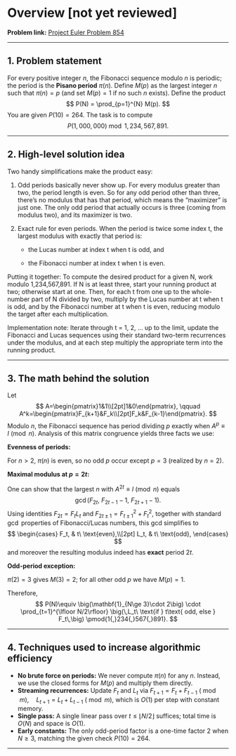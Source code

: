 # Overview [not yet reviewed]

**Problem link:** [Project Euler Problem 854](https://projecteuler.net/problem=854)  

---

## 1. Problem statement

For every positive integer $n$, the Fibonacci sequence modulo $n$ is periodic; the period is the **Pisano period** $\pi(n)$.
Define $M(p)$ as the largest integer $n$ such that $\pi(n) = p$ (and set $M(p)=1$ if no such $n$ exists).
Define the product
$$
P(N) = \prod_{p=1}^{N} M(p).
$$
You are given $P(10)=264$. The task is to compute
$$
P(1{,}000{,}000) \bmod 1{,}234{,}567{,}891.
$$

---

## 2. High-level solution idea

Two handy simplifications make the product easy:

1. Odd periods basically never show up. For every modulus greater than two, the period length is even. So for any odd period other than three, there’s no modulus that has that period, which means the “maximizer” is just one. The only odd period that actually occurs is three (coming from modulus two), and its maximizer is two.

2. Exact rule for even periods. When the period is twice some index t, the largest modulus with exactly that period is:

   - the Lucas number at index t when t is odd, and

   - the Fibonacci number at index t when t is even.

Putting it together: To compute the desired product for a given N, work modulo 1,234,567,891. If N is at least three, start your running product at two; otherwise start at one. Then, for each t from one up to the whole-number part of N divided by two, multiply by the Lucas number at t when t is odd, and by the Fibonacci number at t when t is even, reducing modulo the target after each multiplication.

Implementation note: Iterate through t = 1, 2, … up to the limit, update the Fibonacci and Lucas sequences using their standard two-term recurrences under the modulus, and at each step multiply the appropriate term into the running product.

---

## 3. The math behind the solution

Let
$$
A=\begin{pmatrix}1&1\\[2pt]1&0\end{pmatrix},
\qquad
A^k=\begin{pmatrix}F_{k+1}&F_k\\[2pt]F_k&F_{k-1}\end{pmatrix}.
$$
Modulo $n$, the Fibonacci sequence has period dividing $p$ exactly when $A^p\equiv I\pmod n$.
Analysis of this matrix congruence yields three facts we use:

**Evenness of periods:** 

For $n>2$, $\pi(n)$ is even, so no odd $p$ occur except $p=3$ (realized by $n=2$).

**Maximal modulus at $p=2t$:**

One can show that the largest $n$ with $A^{2t}\equiv I\pmod n$ equals
$$
\gcd\big(F_{2t},\ F_{2t-1}-1,\ F_{2t+1}-1\big).
$$
Using identities $F_{2t}=F_tL_t$ and
$F_{2t\pm1}=F_{t\pm1}^2+F_t^2,$
together with standard $\gcd$ properties of Fibonacci/Lucas numbers, this gcd simplifies to
$$
\begin{cases}
F_t, & t\ \text{even},\\[2pt]
L_t, & t\ \text{odd},
\end{cases}
$$
and moreover the resulting modulus indeed has **exact** period $2t$.

**Odd-period exception:** 

$\pi(2)=3$ gives $M(3)=2$; for all other odd $p$ we have $M(p)=1$.

Therefore, $$ P(N)\equiv \big(\mathbf{1}_{N\ge 3}\cdot 2\big) \cdot \prod_{t=1}^{\lfloor N/2\rfloor} \big(\,L_t\ \text{if } t\text{ odd, else } F_t\,\big) \pmod{1{,}234{,}567{,}891}. $$

---

## 4. Techniques used to increase algorithmic efficiency

- **No brute force on periods:** We never compute $\pi(n)$ for any $n$.
  Instead, we use the closed forms for $M(p)$ and multiply them directly.
- **Streaming recurrences:** Update $F_t$ and $L_t$ via
  $F_{t+1}=F_t+F_{t-1} \ (\bmod m),\quad L_{t+1}=L_t+L_{t-1} \ (\bmod m),$
  which is $O(1)$ per step with constant memory.
- **Single pass:** A single linear pass over $t\le \lfloor N/2\rfloor$ suffices; total time is
  $O(N)$ and space is $O(1)$.
- **Early constants:** The only odd-period factor is a one-time factor 2 when $N\ge 3$, matching the given check $P(10)=264$.

---
